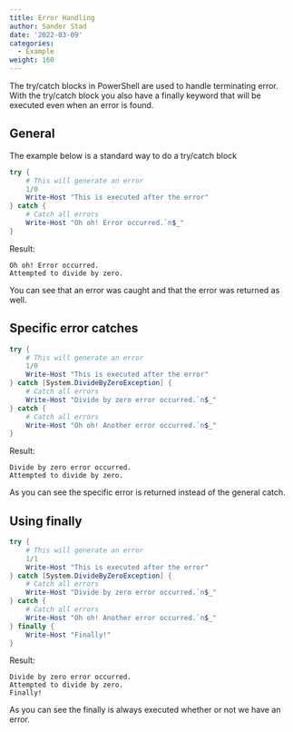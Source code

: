 ```yaml
---
title: Error Handling
author: Sander Stad
date: '2022-03-09'
categories:
  - Example
weight: 160
---
```


The try/catch blocks in PowerShell are used to handle terminating error. With the try/catch block you also have a finally keyword that will be executed even when an error is found.

## General

The example below is a standard way to do a try/catch block

```powershell
try {
    # This will generate an error
    1/0
    Write-Host "This is executed after the error"
} catch {
    # Catch all errors
    Write-Host "Oh oh! Error occurred.`n$_"
}
```

Result:

```
Oh oh! Error occurred.
Attempted to divide by zero.
```

You can see that an error was caught and that the error was returned as well.

## Specific error catches

```powershell
try {
    # This will generate an error
    1/0
    Write-Host "This is executed after the error"
} catch [System.DivideByZeroException] {
    # Catch all errors
    Write-Host "Divide by zero error occurred.`n$_"
} catch {
    # Catch all errors
    Write-Host "Oh oh! Another error occurred.`n$_"
}
```

Result:

```
Divide by zero error occurred.
Attempted to divide by zero.
```

As you can see the specific error is returned instead of the general catch.

## Using finally

```powershell
try {
    # This will generate an error
    1/1
    Write-Host "This is executed after the error"
} catch [System.DivideByZeroException] {
    # Catch all errors
    Write-Host "Divide by zero error occurred.`n$_"
} catch {
    # Catch all errors
    Write-Host "Oh oh! Another error occurred.`n$_"
} finally {
    Write-Host "Finally!"
}
```

Result:

```
Divide by zero error occurred.
Attempted to divide by zero.
Finally!
```

As you can see the finally is always executed whether or not we have an error.

